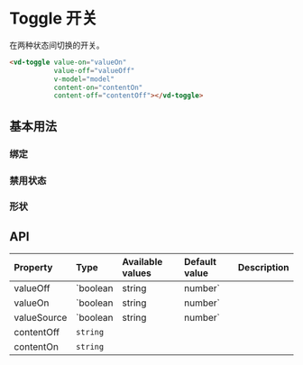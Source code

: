 # Toggle 开关

在两种状态间切换的开关。

```html
<vd-toggle value-on="valueOn"
           value-off="valueOff"
           v-model="model"
           content-on="contentOn"
           content-off="contentOff"></vd-toggle>
```

## 基本用法

### 绑定

<example-board :component="ToggleBasic" :source="ToggleBasicSource"></example-board>

### 禁用状态

<example-board :component="ToggleDisabled" :source="ToggleDisabledSource"></example-board>

### 形状

<example-board :component="ToggleShape" :source="ToggleShapeSource"></example-board>

## API

| Property    | Type                        | Available values | Default value | Description |
| :---------- | :-------------------------- | :--------------- | :------------ | ----------- |
| valueOff    | `boolean | string | number` |                  | `false`       |             |
| valueOn     | `boolean | string | number` |                  | `true`        |             |
| valueSource | `boolean | string | number` |                  |               |             |
| contentOff  | `string`                    |                  |               |             |
| contentOn   | `string`                    |                  |               |             |

<script>
import ToggleBasic from 'docs/examples/form/toggle/ToggleBasic';
import ToggleBasicSource from 'docs/examples/form/toggle/ToggleBasic.txt';
import ToggleDisabled from 'docs/examples/form/toggle/ToggleDisabled';
import ToggleDisabledSource from 'docs/examples/form/toggle/ToggleDisabled.txt';
import ToggleShape from 'docs/examples/form/toggle/ToggleShape';
import ToggleShapeSource from 'docs/examples/form/toggle/ToggleShape.txt';

export default {
  data() {
    return {
      ToggleBasic,
      ToggleBasicSource,
      ToggleDisabled,
      ToggleDisabledSource,
      ToggleShape,
      ToggleShapeSource,
    }
  }
}
</script>

